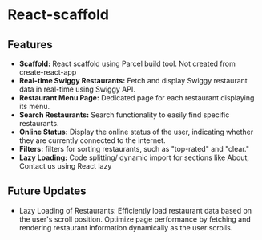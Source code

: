 # React-scaffold

## Features
- **Scaffold:** React scaffold using Parcel build tool. Not created from create-react-app
- **Real-time Swiggy Restaurants:**
 Fetch and display Swiggy restaurant data in real-time using Swiggy API.
- **Restaurant Menu Page:**
 Dedicated page for each restaurant displaying its menu.
- **Search Restaurants:**
  Search functionality to easily find specific restaurants.
- **Online Status:**
 Display the online status of the user, indicating whether they are currently connected to the internet.
- **Filters:**
 filters for sorting restaurants, such as "top-rated" and "clear."
- **Lazy Loading:** Code splitting/ dynamic import for sections like About, Contact us using React lazy

## Future Updates
- Lazy Loading of Restaurants:
Efficiently load restaurant data based on the user's scroll position.
Optimize page performance by fetching and rendering restaurant information dynamically as the user scrolls.
